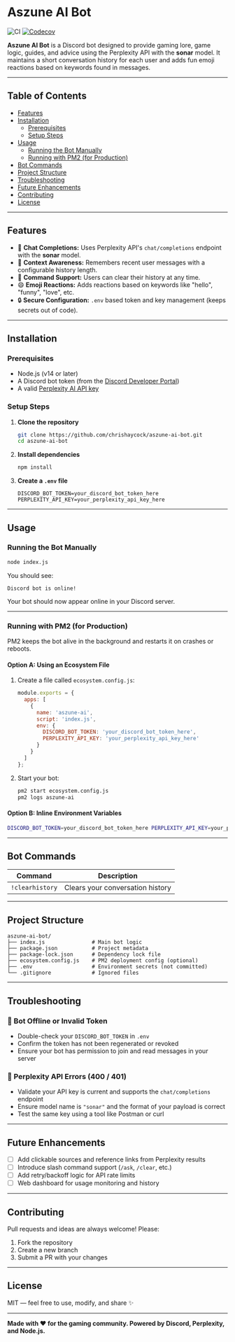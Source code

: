# Aszune AI Bot  
![CI](https://github.com/chrishaycock/aszune-ai-bot/actions/workflows/test.yml/badge.svg)
[![Codecov](https://codecov.io/gh/chrishaycock/aszune-ai-bot/branch/main/graph/badge.svg)](https://codecov.io/gh/chrishaycock/aszune-ai-bot)

**Aszune AI Bot** is a Discord bot designed to provide gaming lore, game logic, guides, and advice using the Perplexity API with the **sonar** model. It maintains a short conversation history for each user and adds fun emoji reactions based on keywords found in messages.

---

## Table of Contents

- [Features](#features)
- [Installation](#installation)
  - [Prerequisites](#prerequisites)
  - [Setup Steps](#setup-steps)
- [Usage](#usage)
  - [Running the Bot Manually](#running-the-bot-manually)
  - [Running with PM2 (for Production)](#running-with-pm2-for-production)
- [Bot Commands](#bot-commands)
- [Project Structure](#project-structure)
- [Troubleshooting](#troubleshooting)
- [Future Enhancements](#future-enhancements)
- [Contributing](#contributing)
- [License](#license)

---

## Features

- 🤖 **Chat Completions:** Uses Perplexity API's `chat/completions` endpoint with the **sonar** model.
- 🧠 **Context Awareness:** Remembers recent user messages with a configurable history length.
- 🔁 **Command Support:** Users can clear their history at any time.
- 😄 **Emoji Reactions:** Adds reactions based on keywords like "hello", "funny", "love", etc.
- 🔒 **Secure Configuration:** `.env` based token and key management (keeps secrets out of code).

---

## Installation

### Prerequisites

- Node.js (v14 or later)
- A Discord bot token (from the [Discord Developer Portal](https://discord.com/developers/applications))
- A valid [Perplexity AI API key](https://www.perplexity.ai/)

### Setup Steps

1. **Clone the repository**

   ```bash
   git clone https://github.com/chrishaycock/aszune-ai-bot.git
   cd aszune-ai-bot
   ```

2. **Install dependencies**

   ```bash
   npm install
   ```

3. **Create a `.env` file**

   ```env
   DISCORD_BOT_TOKEN=your_discord_bot_token_here
   PERPLEXITY_API_KEY=your_perplexity_api_key_here
   ```

---

## Usage

### Running the Bot Manually

```bash
node index.js
```

You should see:

```
Discord bot is online!
```

Your bot should now appear online in your Discord server.

---

### Running with PM2 (for Production)

PM2 keeps the bot alive in the background and restarts it on crashes or reboots.

#### Option A: Using an Ecosystem File

1. Create a file called `ecosystem.config.js`:

   ```js
   module.exports = {
     apps: [
       {
         name: 'aszune-ai',
         script: 'index.js',
         env: {
           DISCORD_BOT_TOKEN: 'your_discord_bot_token_here',
           PERPLEXITY_API_KEY: 'your_perplexity_api_key_here'
         }
       }
     ]
   };
   ```

2. Start your bot:

   ```bash
   pm2 start ecosystem.config.js
   pm2 logs aszune-ai
   ```

#### Option B: Inline Environment Variables

```bash
DISCORD_BOT_TOKEN=your_discord_bot_token_here PERPLEXITY_API_KEY=your_perplexity_api_key_here pm2 start index.js --name aszune-ai
```

---

## Bot Commands

| Command         | Description                             |
|-----------------|-----------------------------------------|
| `!clearhistory` | Clears your conversation history        |

---

## Project Structure

```
aszune-ai-bot/
├── index.js               # Main bot logic
├── package.json           # Project metadata
├── package-lock.json      # Dependency lock file
├── ecosystem.config.js    # PM2 deployment config (optional)
├── .env                   # Environment secrets (not committed)
└── .gitignore             # Ignored files
```

---

## Troubleshooting

### 🔴 Bot Offline or Invalid Token

- Double-check your `DISCORD_BOT_TOKEN` in `.env`
- Confirm the token has not been regenerated or revoked
- Ensure your bot has permission to join and read messages in your server

### 🔴 Perplexity API Errors (400 / 401)

- Validate your API key is current and supports the `chat/completions` endpoint
- Ensure model name is `"sonar"` and the format of your payload is correct
- Test the same key using a tool like Postman or curl

---

## Future Enhancements

- [ ] Add clickable sources and reference links from Perplexity results
- [ ] Introduce slash command support (`/ask`, `/clear`, etc.)
- [ ] Add retry/backoff logic for API rate limits
- [ ] Web dashboard for usage monitoring and history

---

## Contributing

Pull requests and ideas are always welcome! Please:

1. Fork the repository
2. Create a new branch
3. Submit a PR with your changes

---

## License

MIT — feel free to use, modify, and share ✨

---

**Made with ❤️ for the gaming community. Powered by Discord, Perplexity, and Node.js.**
